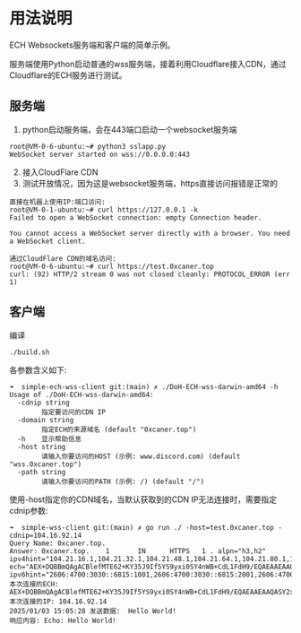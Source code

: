 # 用法说明

ECH Websockets服务端和客户端的简单示例。

服务端使用Python启动普通的wss服务端，接着利用Cloudflare接入CDN，通过Cloudflare的ECH服务进行测试。



## 服务端

1. python启动服务端，会在443端口启动一个websocket服务端

```shell
root@VM-0-6-ubuntu:~# python3 sslapp.py 
WebSocket server started on wss://0.0.0.0:443
```

2. 接入CloudFlare CDN
3. 测试开放情况，因为这是websocket服务端，https直接访问报错是正常的

```shell
直接在机器上使用IP:端口访问:
root@VM-0-1-ubuntu:~# curl https://127.0.0.1 -k
Failed to open a WebSocket connection: empty Connection header.

You cannot access a WebSocket server directly with a browser. You need a WebSocket client.

通过CloudFlare CDN的域名访问:
root@VM-0-6-ubuntu:~# curl https://test.0xcaner.top 
curl: (92) HTTP/2 stream 0 was not closed cleanly: PROTOCOL_ERROR (err 1)
```





## 客户端

编译

```shell
./build.sh
```

各参数含义如下:

```shell
➜  simple-ech-wss-client git:(main) ✗ ./DoH-ECH-wss-darwin-amd64 -h
Usage of ./DoH-ECH-wss-darwin-amd64:
  -cdnip string
        指定要访问的CDN IP
  -domain string
        指定ECH的来源域名 (default "0xcaner.top")
  -h    显示帮助信息
  -host string
        请输入你要访问的HOST (示例: www.discord.com) (default "wss.0xcaner.top")
  -path string
        请输入你要访问的PATH (示例: /) (default "/")
```

使用-host指定你的CDN域名，当默认获取到的CDN IP无法连接时，需要指定cdnip参数:

```shell
➜  simple-wss-client git:(main) ✗ go run ./ -host=test.0xcaner.top -cdnip=104.16.92.14
Query Name: 0xcaner.top.
Answer: 0xcaner.top.    1       IN      HTTPS   1 . alpn="h3,h2" ipv4hint="104.21.16.1,104.21.32.1,104.21.48.1,104.21.64.1,104.21.80.1,104.21.96.1,104.21.112.1" ech="AEX+DQBBmQAgACBlefMTE62+KY35J9If5YS9yxi0SY4nWB+CdL1FdH9/EQAEAAEAAQASY2xvdWRmbGFyZS1lY2guY29tAAA=" ipv6hint="2606:4700:3030::6815:1001,2606:4700:3030::6815:2001,2606:4700:3030::6815:3001,2606:4700:3030::6815:4001,2606:4700:3030::6815:5001,2606:4700:3030::6815:6001,2606:4700:3030::6815:7001"
本次连接的ECH: AEX+DQBBmQAgACBlefMTE62+KY35J9If5YS9yxi0SY4nWB+CdL1FdH9/EQAEAAEAAQASY2xvdWRmbGFyZS1lY2guY29tAAA=
本次连接的IP: 104.16.92.14
2025/01/03 15:05:28 发送数据:  Hello World!
响应内容: Echo: Hello World!
```

